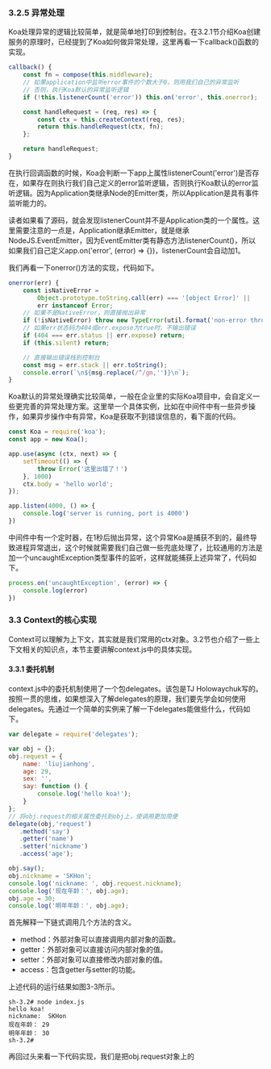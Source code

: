 ### 3.2.5 异常处理
Koa处理异常的逻辑比较简单，就是简单地打印到控制台。在3.2.1节介绍Koa创建服务的原理时，已经提到了Koa如何做异常处理，这里再看一下callback()函数的实现。
```javascript
callback() {
    const fn = compose(this.middleware);
    // 如果application中监听error事件的个数大于0，则用我们自己的异常监听
    // 否则，执行Koa默认的异常监听逻辑
    if (!this.listenerCount('error')) this.on('error', this.onerror);

    const handleRequest = (req, res) => {
        const ctx = this.createContext(req, res);
        return this.handleRequest(ctx, fn);
    };

    return handleRequest;
}
```
在执行回调函数的时候，Koa会判断一下app上属性listenerCount('error')是否存在，如果存在则执行我们自己定义的error监听逻辑，否则执行Koa默认的error监听逻辑。因为Application类继承Node的Emitter类，所以Application是具有事件监听能力的。

读者如果看了源码，就会发现listenerCount并不是Application类的一个属性。这里需要注意的一点是，Application继承Emitter，就是继承NodeJS.EventEmitter，因为EventEmitter类有静态方法listenerCount()，所以如果我们自己定义app.on('error', (error) => {})，listenerCount会自动加1。

我们再看一下onerror()方法的实现，代码如下。
```javascript
onerror(err) {
    const isNativeError =
        Object.prototype.toString.call(err) === '[object Error]' ||
        err instanceof Error;
    // 如果不是NativeError，则直接抛出异常
    if (!isNativeError) throw new TypeError(util.format('non-error thrown: %j', err));
    // 如果err状态码为404或err.expose为true时，不输出错误
    if (404 === err.status || err.expose) return;
    if (this.silent) return;

    // 直接输出错误栈到控制台
    const msg = err.stack || err.toString();
    console.error(`\n${msg.replace(/^/gm,'')}\n`);
}
```
Koa默认的异常处理确实比较简单，一般在企业里的实际Koa项目中，会自定义一些更完善的异常处理方案。这里举一个具体实例，比如在中间件中有一些异步操作，如果异步操作中有异常，Koa是获取不到错误信息的，看下面的代码。
```javascript
const Koa = require('koa');
const app = new Koa();

app.use(async (ctx, next) => {
    setTimeout(() => {
        throw Error('这里出错了！')
    }, 1000)
    ctx.body = 'hello world';
});

app.listen(4000, () => {
    console.log('server is running, port is 4000')
})
```
中间件中有一个定时器，在1秒后抛出异常，这个异常Koa是捕获不到的，最终导致进程异常退出，这个时候就需要我们自己做一些兜底处理了，比较通用的方法是加一个uncaughtException类型事件的监听，这样就能捕获上述异常了，代码如下。
```javascript
process.on('uncaughtException', (error) => {
    console.log(error)
})
```

### 3.3 Context的核心实现
Context可以理解为上下文，其实就是我们常用的ctx对象。3.2节也介绍了一些上下文相关的知识点，本节主要讲解context.js中的具体实现。

#### 3.3.1 委托机制
context.js中的委托机制使用了一个包delegates。该包是TJ Holowaychuk写的。按照一贯的思维，如果想深入了解delegates的原理，我们要先学会如何使用delegates。先通过一个简单的实例来了解一下delegates能做些什么，代码如下。
```javascript
var delegate = require('delegates');

var obj = {};
obj.request = {
    name: 'liujianhong',
    age: 29,
    sex: '',
    say: function () {
        console.log('hello koa!');
    }
};
// 将obj.request的相关属性委托到obj上，使调用更加简便
delegate(obj,'request')
   .method('say')
   .getter('name')
   .setter('nickname')
   .access('age');

obj.say();
obj.nickname = 'SKHon';
console.log('nickname: ', obj.request.nickname);
console.log('现在年龄：', obj.age);
obj.age = 30;
console.log('明年年龄：', obj.age);
```
首先解释一下链式调用几个方法的含义。
- method：外部对象可以直接调用内部对象的函数。
- getter：外部对象可以直接访问内部对象的值。
- setter：外部对象可以直接修改内部对象的值。 
- access：包含getter与setter的功能。

上述代码的运行结果如图3-3所示。
```
sh-3.2# node index.js
hello koa!
nickname:  SKHon
现在年龄： 29
明年年龄： 30
sh-3.2# 
```
再回过头来看一下代码实现，我们是把obj.request对象上的 
